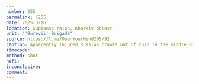 ```yaml
---
number: 255
permalink: /255
date: 2025-3-16
location: Kupiansk raion, Kharkiv oblast
unit: "'Burevii' Brigade"
source: https://t.me/OpenYourMind205/92
caption: Apparently injured Russian crawls out of ruin in the middle of residential area, grabs his AK, makes test shot, leans back and shoots himself, his helmet blown away
timecode: 
method: shot
nsfl: 
inconclusive: 
comment: 
---
```

<script async src="https://telegram.org/js/telegram-widget.js?22" data-telegram-post="chornyriy/40" data-width="100%"></script>